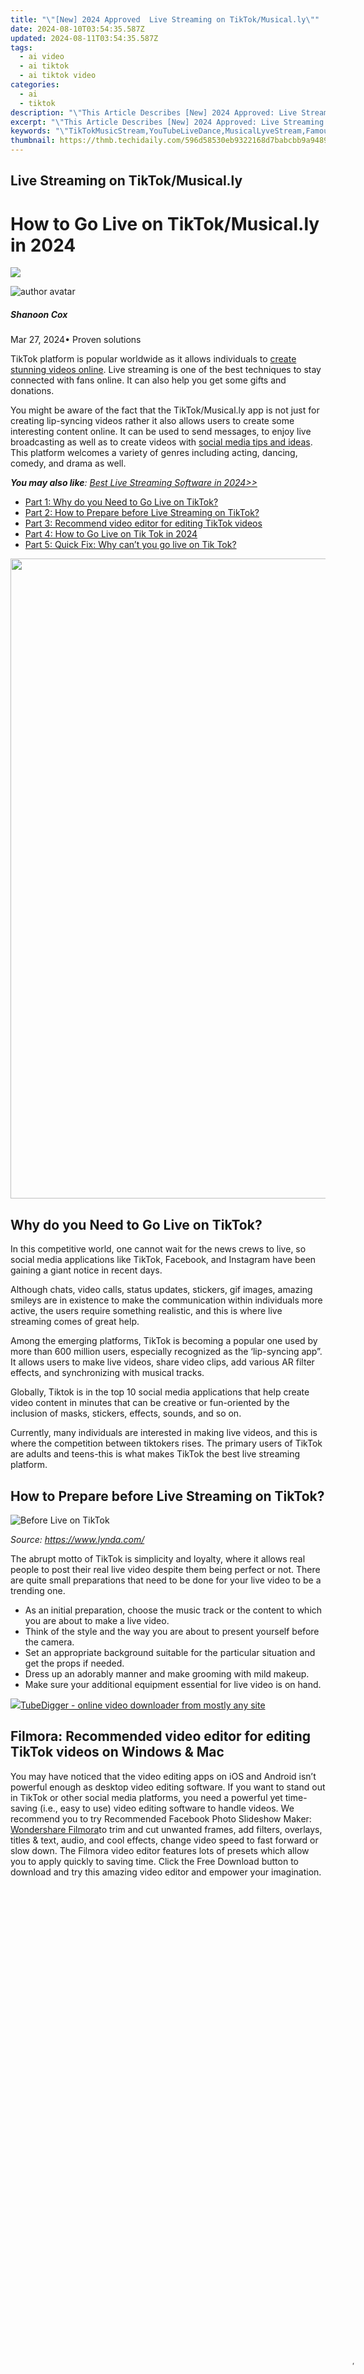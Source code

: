 ```yaml
---
title: "\"[New] 2024 Approved  Live Streaming on TikTok/Musical.ly\""
date: 2024-08-10T03:54:35.587Z
updated: 2024-08-11T03:54:35.587Z
tags:
  - ai video
  - ai tiktok
  - ai tiktok video
categories:
  - ai
  - tiktok
description: "\"This Article Describes [New] 2024 Approved: Live Streaming on TikTok/Musical.ly\""
excerpt: "\"This Article Describes [New] 2024 Approved: Live Streaming on TikTok/Musical.ly\""
keywords: "\"TikTokMusicStream,YouTubeLiveDance,MusicalLyveStream,FamousTikTVSongs,InstaPerformance,K-PopTikClips,DanceChallengeGoals\""
thumbnail: https://thmb.techidaily.com/596d58530eb9322168d7babcbb9a9489a386dda09536b6b2d4f38f91d6402603.jpg
---
```


## Live Streaming on TikTok/Musical.ly

# How to Go Live on TikTok/Musical.ly in 2024

<!-- affiliate ads begin -->
<a href="https://estore.winxdvd.com/order/checkout.php?PRODS=4612444&QTY=1&AFFILIATE=108875&CART=1"><img src="https://www.winxdvd.com/affiliate/new-banner/pt-728x90.jpg" border="0"></a>
<!-- affiliate ads end -->
![author avatar](https://images.wondershare.com/filmora/article-images/shannon-cox.jpg)

##### Shanoon Cox

 Mar 27, 2024• Proven solutions

TikTok platform is popular worldwide as it allows individuals to [create stunning videos online](https://tools.techidaily.com/wondershare/filmora/download/). Live streaming is one of the best techniques to stay connected with fans online. It can also help you get some gifts and donations.

You might be aware of the fact that the TikTok/Musical.ly app is not just for creating lip-syncing videos rather it also allows users to create some interesting content online. It can be used to send messages, to enjoy live broadcasting as well as to create videos with [social media tips and ideas](https://tools.techidaily.com/wondershare/filmora/download/). This platform welcomes a variety of genres including acting, dancing, comedy, and drama as well.

**_You may also like_**_:_ _[Best Live Streaming Software in 2024>>](https://tools.techidaily.com/wondershare/filmora/download/)_

* [Part 1: Why do you Need to Go Live on TikTok?](#part1)
* [Part 2: How to Prepare before Live Streaming on TikTok?](#part2)
* [Part 3: Recommend video editor for editing TikTok videos](#part3)
* [Part 4: How to Go Live on Tik Tok in 2024](#part4)
* [Part 5: Quick Fix: Why can’t you go live on Tik Tok?](#part5)

<!-- affiliate ads begin -->
<a href="https://ephamedtechinc.pxf.io/c/5597632/2097466/26400?prodsku=B700" target="_top" id="2097466"><img src="//a.impactradius-go.com/display-ad/26400-2097466" border="0" alt="" width="2048" height="1024"/></a><img height="0" width="0" src="https://imp.pxf.io/i/5597632/2097466/26400" style="position:absolute;visibility:hidden;" border="0" />
<!-- affiliate ads end -->
## Why do you Need to Go Live on TikTok?

In this competitive world, one cannot wait for the news crews to live, so social media applications like TikTok, Facebook, and Instagram have been gaining a giant notice in recent days.

Although chats, video calls, status updates, stickers, gif images, amazing smileys are in existence to make the communication within individuals more active, the users require something realistic, and this is where live streaming comes of great help.

Among the emerging platforms, TikTok is becoming a popular one used by more than 600 million users, especially recognized as the ‘lip-syncing app”. It allows users to make live videos, share video clips, add various AR filter effects, and synchronizing with musical tracks.

Globally, Tiktok is in the top 10 social media applications that help create video content in minutes that can be creative or fun-oriented by the inclusion of masks, stickers, effects, sounds, and so on.

Currently, many individuals are interested in making live videos, and this is where the competition between tiktokers rises. The primary users of TikTok are adults and teens-this is what makes TikTok the best live streaming platform.

## How to Prepare before Live Streaming on TikTok?

![Before Live on TikTok](https://images.wondershare.com/filmora/article-images/before-live-on-tiktok.jpg)

_Source: <https://www.lynda.com/>_

The abrupt motto of TikTok is simplicity and loyalty, where it allows real people to post their real live video despite them being perfect or not. There are quite small preparations that need to be done for your live video to be a trending one.

* As an initial preparation, choose the music track or the content to which you are about to make a live video.
* Think of the style and the way you are about to present yourself before the camera.
* Set an appropriate background suitable for the particular situation and get the props if needed.
* Dress up an adorably manner and make grooming with mild makeup.
* Make sure your additional equipment essential for live video is on hand.

<!-- affiliate ads begin -->
<a href="https://secure.2checkout.com/order/checkout.php?PRODS=4572700&QTY=1&AFFILIATE=108875&CART=1"><img src="	https://www.tubedigger.com/wp-content/uploads/2020/08/tubedigger-software-new.png" border="0">TubeDigger - online video downloader from mostly any site</a>
<!-- affiliate ads end -->
## Filmora: Recommended video editor for editing TikTok videos on Windows & Mac

You may have noticed that the video editing apps on iOS and Android isn’t powerful enough as desktop video editing software. If you want to stand out in TikTok or other social media platforms, you need a powerful yet time-saving (i.e., easy to use) video editing software to handle videos. We recommend you to try Recommended Facebook Photo Slideshow Maker: [Wondershare Filmora](https://tools.techidaily.com/wondershare/filmora/download/)to trim and cut unwanted frames, add filters, overlays, titles & text, audio, and cool effects, change video speed to fast forward or slow down. The Filmora video editor features lots of presets which allow you to apply quickly to saving time. Click the Free Download button to download and try this amazing video editor and empower your imagination.

<!-- affiliate ads begin -->
<span id="1793213">
					<video width="1080" height="1620" style="cursor:pointer"
           poster="//a.impactradius-go.com/display-clicktoplayimage/1793213.jpeg"
           onclick="if(!this.playClicked){this.play();this.setAttribute('controls',true);this.playClicked=true;}">
	   <source src="//a.impactradius-go.com/display-ad/19135-1793213">
	   <img src="//a.impactradius-go.com/display-clicktoplayimage/1793213.jpeg" style="border: none; height: 100%; width: 100%; object-fit: contain">
	</video>
	<div style="width:1080px;text-align:center"><a href="javascript:window.open(decodeURIComponent('https%3A%2F%2Ftinyland.pxf.io%2Fc%2F5597632%2F1793213%2F19135'), '_blank');void(0);">Click here</a></div>
</span>
<img height="0" width="0" src="https://imp.pxf.io/i/5597632/1793213/19135" style="position:absolute;visibility:hidden;" border="0" />
<!-- affiliate ads end -->
[![Download Win Version](https://images.wondershare.com/filmora/guide/download-btn-win.jpg)](https://tools.techidaily.com/wondershare/filmora/download/)[![Download Mac Version](https://images.wondershare.com/filmora/guide/download-btn-mac.jpg)](https://tools.techidaily.com/wondershare/filmora/download/)

---

Those who are going to use the Tik Tok app for the very first time to go live may find it a little difficult to do. Don’t worry! This article can help you better with all the essential steps that you need to follow.

## How to Go Live on Tik Tok in 2021

App developers add few amazing features to the Tik Tok app with the 2018 update. These new effects lead to the drastically wonderful interface, and the app is now appearing more stunning. One of the best additions they have made to Tik Tok is the Go Live feature. However, those who are new to this feature are advised to follow these simple steps:

**Step 1:** First of all, open Tik Tok including the popular Musical.ly app.

**Step 2:** Now hit the **Plus +** button available on the bottom of the screen.

**Step 3:** As soon as the app opens its video screen, hit the **Live** button that is available beside the recording button.

**Step 4:** It is time to add an eye-catching title to your live stream. Make sure you choose a few valuable words that can capture the audience's attention online. (Note that you cannot use banned words to your collections.)

**Step 5:** Now hit the “Go Live” button and your streaming will begin instantly.

_TikTok video making tips: [How to Clone yourself on TikTok>>](https://tools.techidaily.com/wondershare/filmora/download/)_

<!-- affiliate ads begin -->
<a href="https://appsumo.8odi.net/c/5597632/2075471/7443" target="_top" id="2075471"><img src="//a.impactradius-go.com/display-ad/7443-2075471" border="0" alt="" width="1200" height="600"/></a><img height="0" width="0" src="https://appsumo.8odi.net/i/5597632/2075471/7443" style="position:absolute;visibility:hidden;" border="0" />
<!-- affiliate ads end -->
## Quick Fix: Why can’t you go live on Tik Tok?

Some people also complain that they are not able to find Go Live feature on the Tik Tok app. Well! If this is happening with you too; go through these details below:

* Note that, Go Live feature is currently in the testing phase; hence, it is not available to all users. In order to use this feature, it is important to use the latest version of the TikTok app.
* Users these days are restricted to use banned words to their live videos. The list includes BFF, follow, fan, duet, donation and drama queen, etc. It is better to use some alternating words to make your video valuable online.
* In case if you are not able to see the Live Button on the screen; the chances are that your device is doing some audio recording because the Live option disappears during such recordings. There is no need to go to any song rather you have to hit the Plus+ button available on the bottom of the screen, and soon a video button will appear on the screen, besides this button; you will also find the option to Go Live.
* Some rumors say that the Tik Tok app allows only 1k fans to go live at an instant; however, reports say that this count keeps on varying in different countries.

**Conclusion:**

Probably, now you have collected all the essential information about the Go Live feature of the TikTok app. This is another interesting thing to do online but make sure you have an updated version of the app to start creating your own live streams using TikTok. Prefer to use some interesting captions for your live videos so that they can capture more attention online.

<!-- affiliate ads begin -->
<a href="https://secure.2checkout.com/order/checkout.php?PRODS=2337838&QTY=1&AFFILIATE=108875&CART=1"><iframe width="640" height="390" src="https://www.youtube.com/embed/rzZwphIv4RM" title="APFill - Ink and Toner Coverage Calculator" frameborder="0" allow="accelerometer; autoplay; clipboard-write; encrypted-media; gyroscope; picture-in-picture; web-share" referrerpolicy="strict-origin-when-cross-origin" allowfullscreen></iframe></a>
<!-- affiliate ads end -->
![author avatar](https://images.wondershare.com/filmora/article-images/shannon-cox.jpg)

Shanoon Cox

Shanoon Cox is a writer and a lover of all things video.

Follow @Shanoon Cox



<ins class="adsbygoogle"
      style="display:block"
      data-ad-client="ca-pub-7571918770474297"
      data-ad-slot="8358498916"
      data-ad-format="auto"
      data-full-width-responsive="true"></ins>
<span class="atpl-alsoreadstyle">Also read:</span>
<div><ul>
<li><a href="https://tiktok-video-recordings.techidaily.com/new-2024-approved-demystifying-the-process-a-comprehensive-guide-to-pc-tiktok-streams/"><u>[New] 2024 Approved  Demystifying the Process  A Comprehensive Guide to PC TikTok Streams</u></a></li>
<li><a href="https://visual-screen-recording.techidaily.com/new-2024-approved-elite-mac-graphics-recorder/"><u>[New] 2024 Approved  Elite Mac Graphics Recorder</u></a></li>
<li><a href="https://tiktok-video-recordings.techidaily.com/new-2024-approved-spotlight-tiktoks-current-top-sensations/"><u>[New] 2024 Approved  Spotlight  TikTok's Current Top Sensations</u></a></li>
<li><a href="https://tiktok-video-recordings.techidaily.com/new-in-2024-savoring-secrets-tiktok-food-trends-you-cant-miss/"><u>[New] In 2024, Savoring Secrets  #Tiktok Food Trends You Can't Miss</u></a></li>
<li><a href="https://tiktok-video-recordings.techidaily.com/new-in-2024-unlock-tiktok-a-macbook-users-guide/"><u>[New] In 2024, Unlock TikTok  A MacBook User's Guide</u></a></li>
<li><a href="https://instagram-videos.techidaily.com/new-instagram-filter-techniques-for-professional-level-posts/"><u>[New] Instagram Filter Techniques for Professional-Level Posts</u></a></li>
<li><a href="https://tiktok-video-recordings.techidaily.com/new-key-to-generating-an-exclusive-tag-on-tiktok/"><u>[New] Key to Generating an Exclusive Tag on TikTok</u></a></li>
<li><a href="https://tiktok-video-recordings.techidaily.com/new-mastering-your-mac-creating-captivating-style-videography/"><u>[New] Mastering Your Mac  Creating Captivating Style Videography</u></a></li>
<li><a href="https://tiktok-video-recordings.techidaily.com/new-stepping-into-the-spotlight-joining-tiktok-sessions-for-2024/"><u>[New] Stepping Into the Spotlight  Joining TikTok Sessions for 2024</u></a></li>
<li><a href="https://fox-cloud.techidaily.com/new-superior-5-camera-background-modification-utilities-for-2024/"><u>[New] Superior 5 Camera Background Modification Utilities for 2024</u></a></li>
<li><a href="https://tiktok-video-recordings.techidaily.com/new-transform-your-tiktok-voice-with-ease-for-2024/"><u>[New] Transform Your TikTok Voice with Ease for 2024</u></a></li>
<li><a href="https://tiktok-video-recordings.techidaily.com/new-unlocking-the-door-to-joining-a-tiktok-gathering-for-2024/"><u>[New] Unlocking the Door to Joining a TikTok Gathering for 2024</u></a></li>
<li><a href="https://tiktok-video-recordings.techidaily.com/updated-2024-approved-discover-the-art-of-unmarked-tiktok-videos-for-iphones/"><u>[Updated] 2024 Approved  Discover the Art of Unmarked TikTok Videos for iPhones</u></a></li>
<li><a href="https://facebook-videos.techidaily.com/updated-2024-approved-harnessing-the-power-of-video-the-most-effective-fb-ad-practices/"><u>[Updated] 2024 Approved  Harnessing the Power of Video  The Most Effective FB Ad Practices</u></a></li>
<li><a href="https://tiktok-video-recordings.techidaily.com/updated-2024-approved-increase-your-tiktok-reach-with-these-trending-tags/"><u>[Updated] 2024 Approved  Increase Your TikTok Reach with These Trending Tags</u></a></li>
<li><a href="https://facebook-videos.techidaily.com/updated-capturing-views-connecting-users-social-media-for-360-degree-photos-for-2024/"><u>[Updated] Capturing Views, Connecting Users  Social Media for 360-Degree Photos for 2024</u></a></li>
<li><a href="https://tiktok-video-recordings.techidaily.com/updated-copying-safely-on-tiktok-a-2023-guide-to-rights-checks-for-2024/"><u>[Updated] Copying Safely on TikTok  A 2023 Guide to Rights Checks for 2024</u></a></li>
<li><a href="https://visual-screen-recording.techidaily.com/updated-in-2024-5-best-voice-recorders-for-mac-devices/"><u>[Updated] In 2024, 5 Best Voice Recorders for Mac Devices</u></a></li>
<li><a href="https://tiktok-video-recordings.techidaily.com/updated-in-2024-invite-and-guest-at-tiktok-lives-easily/"><u>[Updated] In 2024, Invite and Guest at TikTok Lives Easily</u></a></li>
<li><a href="https://tiktok-video-recordings.techidaily.com/updated-in-2024-joined-melodies-our-tiktok-duet/"><u>[Updated] In 2024, Joined Melodies  Our TikTok Duet</u></a></li>
<li><a href="https://tiktok-video-recordings.techidaily.com/updated-in-2024-perfect-plays-in-a-minute-tiktok-templates-for-stellar-videos/"><u>[Updated] In 2024, Perfect Plays in a Minute  TikTok Templates for Stellar Videos</u></a></li>
<li><a href="https://tiktok-video-recordings.techidaily.com/updated-navigating-through-6-easiest-online-and-free-tools-for-tiktop-mp3-extraction-for-2024/"><u>[Updated] Navigating Through 6 Easiest Online & Free Tools for TikTop MP3 Extraction for 2024</u></a></li>
<li><a href="https://facebook-video-share.techidaily.com/updated-youtubes-dimensions-decoded-a-comprehensive-ratio-handbook/"><u>[Updated] YouTube's Dimensions Decoded  A Comprehensive Ratio Handbook</u></a></li>
<li><a href="https://tiktok-video-recordings.techidaily.com/2024-approved-top-players-showcased-10-mvps-on-tiktok/"><u>2024 Approved  Top Players Showcased  10 MVPs on TikTok</u></a></li>
<li><a href="https://facebook-video-content.techidaily.com/2024-approved-turn-your-watched-fb-video-into-an-mp3-file/"><u>2024 Approved  Turn Your Watched FB Video Into an MP3 File</u></a></li>
<li><a href="https://tiktok-video-recordings.techidaily.com/2024-approved-unlocking-your-custom-tiktok-identifier-key/"><u>2024 Approved  Unlocking Your Custom TikTok Identifier Key</u></a></li>
<li><a href="https://youtube-zero.techidaily.com/d-the-look-celebrity-beauty-gurus-of-2024/"><u>Behind the Look  Celebrity Beauty Gurus of 2024</u></a></li>
<li><a href="https://tiktok-video-recordings.techidaily.com/best-tiktok-food-accounts/"><u>Best Tiktok Food Accounts</u></a></li>
<li><a href="https://tiktok-video-recordings.techidaily.com/co-singers-capturing-hearts-online/"><u>Co-Singers Capturing Hearts Online</u></a></li>
<li><a href="https://tiktok-video-recordings.techidaily.com/conquered-creativity-unleashing-photo-potential-on-snapchat/"><u>Conquered Creativity  Unleashing Photo Potential on Snapchat</u></a></li>
<li><a href="https://tiktok-video-recordings.techidaily.com/crafting-quality-slow-motion-footage-on-tiktok-platforms/"><u>Crafting Quality Slow Motion Footage on TikTok Platforms</u></a></li>
<li><a href="https://tiktok-video-recordings.techidaily.com/discovering-the-basics-of-streaming-via-discord/"><u>Discovering the Basics of Streaming via Discord</u></a></li>
<li><a href="https://howto.techidaily.com/fixing-persistent-pandora-crashes-on-realme-11-pro-drfone-by-drfone-fix-android-problems-fix-android-problems/"><u>Fixing Persistent Pandora Crashes on Realme 11 Pro | Dr.fone</u></a></li>
<li><a href="https://tiktok-video-recordings.techidaily.com/in-2024-conquer-the-financial-frontier-of-tiktok-with-these-8-money-making-techniques/"><u>In 2024, Conquer the Financial Frontier of TikTok with These 8 Money-Making Techniques</u></a></li>
<li><a href="https://facebook-videos.techidaily.com/in-2024-demystifying-facebooks-blue-image-symbol/"><u>In 2024, Demystifying Facebook's Blue Image Symbol</u></a></li>
<li><a href="https://tiktok-video-recordings.techidaily.com/in-2024-effortless-tiktok-sharing-from-mac-and-pc-devices/"><u>In 2024, Effortless TikTok Sharing  From Mac & PC Devices</u></a></li>
<li><a href="https://tiktok-video-recordings.techidaily.com/in-2024-from-kitchen-to-feeds-the-10-hottest-tiktok-treats/"><u>In 2024, From Kitchen to Feeds  The 10 Hottest TikTok Treats</u></a></li>
<li><a href="https://phone-solutions.techidaily.com/in-2024-how-to-use-life360-on-windows-pc-for-vivo-y36-drfone-by-drfone-virtual-android/"><u>In 2024, How to Use Life360 on Windows PC For Vivo Y36? | Dr.fone</u></a></li>
<li><a href="https://tiktok-video-recordings.techidaily.com/in-2024-innovative-tiktok-pfp-ideas-to-enhance-your-profile-visibility/"><u>In 2024, Innovative TikTok PFP Ideas to Enhance Your Profile Visibility</u></a></li>
<li><a href="https://android-pokemon-go.techidaily.com/in-2024-ultimate-guide-to-get-the-meltan-box-pokemon-go-for-sony-xperia-5-v-drfone-by-drfone-virtual-android/"><u>In 2024, Ultimate guide to get the meltan box pokemon go For Sony Xperia 5 V | Dr.fone</u></a></li>
<li><a href="https://tiktok-video-recordings.techidaily.com/innovating-your-ultimate-tiktok-seal-for-2024/"><u>Innovating Your Ultimate TikTok Seal for 2024</u></a></li>
<li><a href="https://review-topics.techidaily.com/recover-lost-photos-during-transfer-from-iphone-x-to-pc-or-mac-stellar-by-stellar-data-recovery-ios-iphone-data-recovery/"><u>Recover Lost Photos during Transfer from iPhone X to PC or Mac | Stellar</u></a></li>
<li><a href="https://tiktok-video-recordings.techidaily.com/top-20-tiktok-captions-for-captivating-viewers/"><u>Top 20 TikTok Captions for Captivating Viewers</u></a></li>
<li><a href="https://some-skills.techidaily.com/transforming-spoken-words-into-written-text-using-in-built-tools-of-office-suite-ms-word-for-2024/"><u>Transforming Spoken Words Into Written Text Using In-Built Tools of Office Suite - MS Word for 2024</u></a></li>
<li><a href="https://tiktok-video-recordings.techidaily.com/unlocking-creative-potential-on-tiktok-through-voiceovers/"><u>Unlocking Creative Potential on TikTok Through Voiceovers</u></a></li>
</ul></div>
